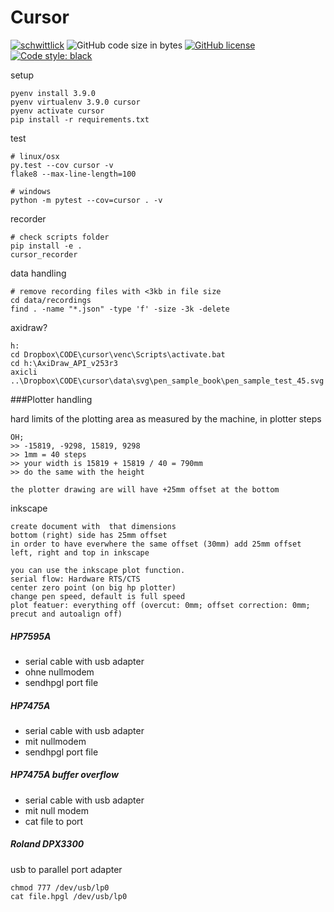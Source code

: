 # Cursor

[![schwittlick](https://circleci.com/gh/schwittlick/cursor.svg?style=shield)](https://app.circleci.com/pipelines/github/schwittlick/cursor) 
![GitHub code size in bytes](https://img.shields.io/github/languages/code-size/schwittlick/cursor.svg?style=flat-square) 
[![GitHub license](https://img.shields.io/github/license/schwittlick/cursor.svg?style=flat-square)](https://github.com/schwittlick/cursor/blob/master/LICENSE)
[![Code style: black](https://img.shields.io/badge/code%20style-black-000000.svg?style=flat-square)](https://github.com/ambv/black)

setup

    pyenv install 3.9.0
    pyenv virtualenv 3.9.0 cursor
    pyenv activate cursor
    pip install -r requirements.txt


test
    
    # linux/osx
    py.test --cov cursor -v
    flake8 --max-line-length=100

    # windows
    python -m pytest --cov=cursor . -v

recorder

    # check scripts folder
    pip install -e .
    cursor_recorder
    
data handling

    # remove recording files with <3kb in file size
    cd data/recordings
    find . -name "*.json" -type 'f' -size -3k -delete

axidraw?

    h:
    cd Dropbox\CODE\cursor\venc\Scripts\activate.bat
    cd h:\AxiDraw_API_v253r3
    axicli ..\Dropbox\CODE\cursor\data\svg\pen_sample_book\pen_sample_test_45.svg

###Plotter handling

hard limits of the plotting area as measured by the machine, in plotter steps

    OH;
    >> -15819, -9298, 15819, 9298
    >> 1mm = 40 steps
    >> your width is 15819 + 15819 / 40 = 790mm
    >> do the same with the height
    
    the plotter drawing are will have +25mm offset at the bottom
    
inkscape

    create document with  that dimensions
    bottom (right) side has 25mm offset
    in order to have everwhere the same offset (30mm) add 25mm offset left, right and top in inkscape
    
    you can use the inkscape plot function.
    serial flow: Hardware RTS/CTS
    center zero point (on big hp plotter)
    change pen speed, default is full speed
    plot featuer: everything off (overcut: 0mm; offset correction: 0mm; precut and autoalign off)


##### HP7595A
- serial cable with usb adapter
- ohne nullmodem
- sendhpgl port file

##### HP7475A
- serial cable with usb adapter
- mit nullmodem
- sendhpgl port file

##### HP7475A buffer overflow
- serial cable with usb adapter
- mit null modem
- cat file to port

##### Roland DPX3300
usb to parallel port adapter

    chmod 777 /dev/usb/lp0
    cat file.hpgl /dev/usb/lp0
